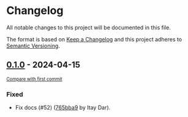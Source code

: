# Changelog

All notable changes to this project will be documented in this file.

The format is based on [Keep a Changelog](http://keepachangelog.com/en/1.0.0/)
and this project adheres to [Semantic Versioning](http://semver.org/spec/v2.0.0.html).

<!-- insertion marker -->
## [0.1.0](https://github.com/PythonNest/PyNest/releases/tag/0.1.0) - 2024-04-15

<small>[Compare with first commit](https://github.com/PythonNest/PyNest/compare/765bba97a8389ce923426acde1f8779f37fc1922...0.1.0)</small>

### Fixed

- Fix docs (#52) ([765bba9](https://github.com/PythonNest/PyNest/commit/765bba97a8389ce923426acde1f8779f37fc1922) by Itay Dar).

